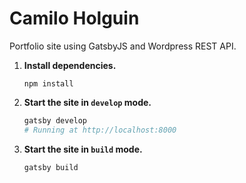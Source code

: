 # Camilo Holguin

Portfolio site using GatsbyJS and Wordpress REST API.

1. **Install dependencies.**

   ```shell
   npm install
   ```

3. **Start the site in `develop` mode.**   

   ```sh
   gatsby develop
   # Running at http://localhost:8000
   ```

3. **Start the site in `build` mode.** 

   ```sh
   gatsby build
   ```